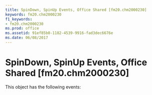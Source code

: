 ```yaml
---
title: SpinDown, SpinUp Events, Office Shared [fm20.chm2000230]
keywords: fm20.chm2000230
f1_keywords:
- fm20.chm2000230
ms.prod: office
ms.assetid: 91ef85b0-1182-4539-9916-fad3dec6676e
ms.date: 06/08/2017
---
```



# SpinDown, SpinUp Events, Office Shared [fm20.chm2000230]
This object has the following events:

